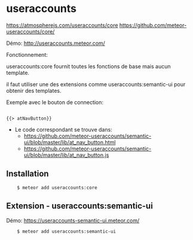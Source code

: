 # useraccounts

https://atmospherejs.com/useraccounts/core
https://github.com/meteor-useraccounts/core/

Démo: http://useraccounts.meteor.com/

Fonctionnement:

useraccounts:core fournit toutes les fonctions de base mais aucun template.

il faut utiliser une des extensions comme useraccounts:semantic-ui pour obtenir des templates.

Exemple avec le bouton de connection:

```

{{> atNavButton}}

```

* Le code correspondant se trouve dans:
    * https://github.com/meteor-useraccounts/semantic-ui/blob/master/lib/at_nav_button.html
    * https://github.com/meteor-useraccounts/semantic-ui/blob/master/lib/at_nav_button.js


## Installation

```
    $ meteor add useraccounts:core
```

## Extension - useraccounts:semantic-ui

Démo: https://useraccounts-semantic-ui.meteor.com/

```
    $ meteor add useraccounts:semantic-ui
```

